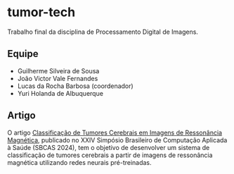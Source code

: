 # tumor-tech
Trabalho final da disciplina de Processamento Digital de Imagens.

## Equipe
- Guilherme Silveira de Sousa
- João Victor Vale Fernandes
- Lucas da Rocha Barbosa (coordenador)
- Yuri Holanda de Albuquerque

## Artigo

O artigo [Classificação de Tumores Cerebrais em Imagens de Ressonância Magnética](https://doi.org/10.5753/sbcas.2024.2396), publicado no XXIV Simpósio Brasileiro de Computação Aplicada à Saúde (SBCAS 2024), tem o objetivo de desenvolver um sistema de classificação de tumores cerebrais a partir de imagens de ressonância magnética utilizando redes neurais pré-treinadas.
